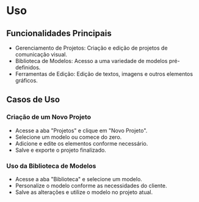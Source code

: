 # Uso

## Funcionalidades Principais
- Gerenciamento de Projetos: Criação e edição de projetos de comunicação visual.
- Biblioteca de Modelos: Acesso a uma variedade de modelos pré-definidos.
- Ferramentas de Edição: Edição de textos, imagens e outros elementos gráficos.

## Casos de Uso
### Criação de um Novo Projeto
- Acesse a aba "Projetos" e clique em "Novo Projeto".
- Selecione um modelo ou comece do zero.
- Adicione e edite os elementos conforme necessário.
- Salve e exporte o projeto finalizado.

### Uso da Biblioteca de Modelos
- Acesse a aba "Biblioteca" e selecione um modelo.
- Personalize o modelo conforme as necessidades do cliente.
- Salve as alterações e utilize o modelo no projeto atual.
